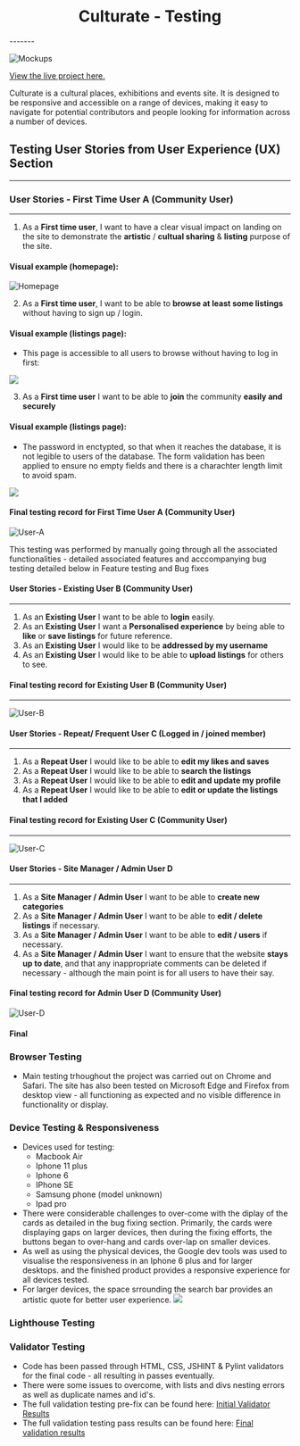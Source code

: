 <h1 align="center">Culturate - Testing</h1>
-------

![Mockups](static/images/mock-ups.png)

[View the live project here.](https://culturate.herokuapp.com/)

Culturate is a cultural places, exhibitions and events site.  It is designed to be responsive and accessible on a range of devices, making it easy to navigate for potential contributors and people looking for information across a number of devices.

## Testing User Stories from User Experience (UX) Section
------

### User Stories - First Time User A (Community User)
-------
1. As a **First time user**, I want to have a clear visual impact on landing on the site to demonstrate the **artistic** / **cultual sharing** & **listing** purpose of the site. 

#### Visual example (homepage):

![Homepage](static/surface/home-page-imagery.png)

2. As a **First time user**, I want to be able to **browse at least some listings** without having to sign up / login. 

#### Visual example (listings page):

* This page is accessible to all users to browse without having to log in first:

![](static/surface/listing-page.png)


3. As a **First time user** I want to be able to **join** the community **easily and securely** 

#### Visual example (listings page):
* The password in enctypted, so that when it reaches the database, it is not legible to users of the database.  The form validation has been applied to ensure no empty fields and there is a charachter length limit to avoid spam. 

![](static/surface/login-page.png)

#### Final testing record for First Time User A (Community User)

![User-A](static/testing/final/user-and-functional/user-story-user-a.png)

This testing was performed by manually going through all the associated functionalities - detailed associated features and acccompanying bug testing detailed below in Feature testing and Bug fixes

#### User Stories - Existing User B (Community User)
-------
1. As an **Existing User** I want to be able to **login** easily. 
2. As an **Existing User** I want a **Personalised experience** by being able to **like** or **save listings** for future reference.  
3. As an **Existing User** I would like to be **addressed by my username**
4. As an **Existing User** I would like to be able to **upload listings** for others to see. 

#### Final testing record for Existing User B (Community User)
-------

![User-B](static/testing/final/user-and-functional/user-story-user-b.png)


#### User Stories - Repeat/ Frequent User C (Logged in / joined member)
------
1. As a **Repeat User** I would like to be able to **edit my likes and saves** 
2. As a **Repeat User** I would like to be able to **search the listings** 
3. As a **Repeat User** I would like to be able to **edit and update my profile**
4. As a **Repeat User** I would like to be able to **edit or update the listings that I added**

#### Final testing record for Existing User C (Community User)
-------

![User-C](static/testing/final/user-and-functional/user-story-user-c.png)


#### User Stories - Site Manager / Admin User D
-----
1. As a **Site Manager / Admin User** I want to be able to **create new categories**
2. As a **Site Manager / Admin User** I want to be able to **edit / delete listings** if necessary. 
3. As a **Site Manager / Admin User** I want to be able to **edit / users** if necessary. 
4. As a **Site Manager / Admin User** I want to ensure that the website **stays up to date**, and that any inappropriate comments can be deleted if necessary - although the main point is for all users to have their say. 

#### Final testing record for Admin User D (Community User)

![User-D](static/testing/final/user-and-functional/user-story-user-d.png)

#### Final 

### Browser Testing 
* Main testing trhoughout the project was carried out on Chrome and Safari.  The site has also been tested on Microsoft Edge and Firefox from desktop view - all functioning as expected and no visible difference in functionality or display. 

### Device Testing & Responsiveness
* Devices used for testing:
    * Macbook Air
    * Iphone 11 plus
    * Iphone 6 
    * IPhone SE
    * Samsung phone (model unknown)
    * Ipad pro
* There were considerable challenges to over-come with the diplay of the cards as detailed in the bug fixing section. Primarily, the cards were displaying gaps on larger devices, then during the fixing efforts, the buttons began to over-hang and cards over-lap on smaller devices.  
* As well as using the physical devices, the Google dev tools was used to visualise the responsiveness in an Iphone 6 plus and for larger desktops.  and the finished product provides a responsive experience for all devices tested. 
* For larger devices, the space srrounding the search bar provides an artistic quote for better user experience. 
![](static/testing/final/user-and-functional/large-screen-quote.png)

### Lighthouse Testing 

### Validator Testing 
* Code has been passed through HTML, CSS, JSHINT & Pylint validators for the final code - all resulting in passes eventually. 
* There were some issues to overcome, with lists and divs nesting errors as well as duplicate names and id's.  
* The full validation testing pre-fix can be found here: [Initial Validator Results](static/testing/initial/validator)
* The full validation testing pass results can be found here: [Final validation results](static/testing/final)

